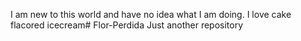 I am new to this world and have no idea what I am doing. I love cake flacored icecream# Flor-Perdida
Just another repository
